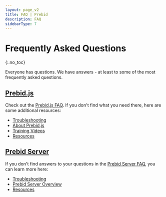 ```yaml
---
layout: page_v2
title: FAQ | Prebid
description: FAQ
sidebarType: 7
---
```


# Frequently Asked Questions
{:.no_toc}

Everyone has questions. We have answers - at least to some of the most frequently asked questions.

## [Prebid.js](/dev-docs/faq.html)

Check out the [Prebid.js FAQ](/dev-docs/faq.html). If you don't find what you need there, here are some additional resources:

- [Troubleshooting](/troubleshooting/troubleshooting.html)
- [About Prebid.js](/prebid/prebidjs.html)
- [Training Videos](/videos/index.html)
- [Resources](/support/index.html)

## [Prebid Server](/faq/prebid-server-faq.html)

If you don't find answers to your questions in the [Prebid Server FAQ](/faq/prebid-server-faq.html), you can learn more here:

- [Troubleshooting](/troubleshooting/troubleshooting.html)
- [Prebid Server Overview](/prebid-server/prebid-server-overview)
- [Resources](/support/index.html)
